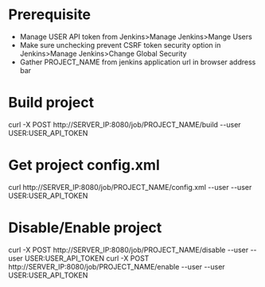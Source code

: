 # Prerequisite

* Manage USER API token from Jenkins>Manage Jenkins>Mange Users
* Make sure unchecking prevent CSRF token security option in Jenkins>Manage Jenkins>Change Global Security
* Gather PROJECT_NAME from jenkins application url in browser address bar

# Build project

curl -X POST http://SERVER_IP:8080/job/PROJECT_NAME/build --user USER:USER_API_TOKEN

# Get project config.xml

curl http://SERVER_IP:8080/job/PROJECT_NAME/config.xml --user --user USER:USER_API_TOKEN

# Disable/Enable project

curl -X POST http://SERVER_IP:8080/job/PROJECT_NAME/disable --user --user USER:USER_API_TOKEN
curl -X POST http://SERVER_IP:8080/job/PROJECT_NAME/enable --user --user USER:USER_API_TOKEN
